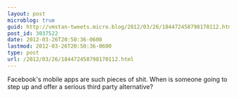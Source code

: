 ```yaml
---
layout: post
microblog: true
guid: http://vmstan-tweets.micro.blog/2012/03/26/184472458798170112.html
post_id: 3037522
date: 2012-03-26T20:50:36-0600
lastmod: 2012-03-26T20:50:36-0600
type: post
url: /2012/03/26/184472458798170112.html
---
```

Facebook's mobile apps are such pieces of shit. When is someone going to step up and offer a serious third party alternative?

